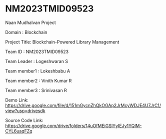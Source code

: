 # NM2023TMID09523
Naan Mudhalvan Project

Domain : Blockchain

Project Title: Blockchain-Powered Library Management

Team ID : NM2023TMID09523

Team Leader : Logeshwaran S

Team member1 : Lokeshbabu A

Team member2 : Vinith Kumar R

Team member3 : Srinivasan R

Demo Link: https://drive.google.com/file/d/151mGycnZhQkOGAp2JrMcyWDJE4U7JrC1/view?usp=drivesdk

Source Code Link: https://drive.google.com/drive/folders/14uOfMEiGSlYyIEJy1YQlM-CYL6uaqFZq
